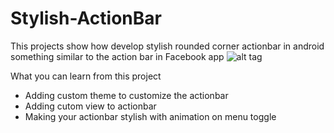 Stylish-ActionBar
=================

This projects show how develop stylish rounded corner actionbar in android something similar to the action bar in Facebook app 
![alt tag](http://i920.photobucket.com/albums/ad48/s_chrish/style_zpsa31fc381.png)


What you can learn from this project

* Adding custom theme to customize the actionbar
* Adding cutom view to actionbar
* Making your actionbar stylish with animation on menu toggle 

